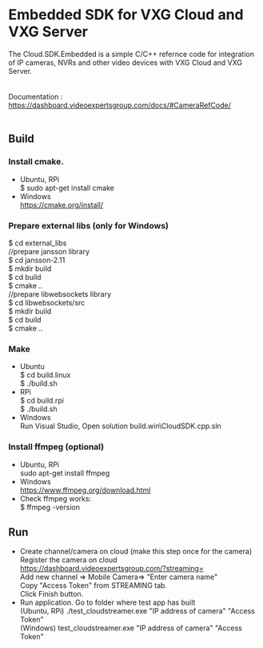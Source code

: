 # Embedded SDK for VXG Cloud and VXG Server 

The Cloud.SDK.Embedded is a simple C/C++ refernce code for integration of IP cameras, NVRs and other video devices with VXG Cloud and VXG Server. 
<br>
<br>
<br>
Documentation :
https://dashboard.videoexpertsgroup.com/docs/#CameraRefCode/
<br>
<br>
## Build
### Install cmake.
- Ubuntu, RPi  
 $ sudo apt-get install cmake  
 - Windows  
 https://cmake.org/install/  
 ### Prepare external libs (only for Windows)   
 $ cd external_libs  
  //prepare jansson library  
  $ cd jansson-2.11            
  $ mkdir build                  
  $ cd build                       
  $ cmake ..                         
  //prepare libwebsockets library      
  $ cd libwebsockets/src                 
  $ mkdir build                            
  $ cd build                                 
  $ cmake ..                                   
### Make
 - Ubuntu  
 $ cd build.linux   
 $ ./build.sh   
 - RPi  
 $ cd build.rpi  
 $ ./build.sh   
 - Windows   
 Run Visual Studio, Open solution build.win\CloudSDK.cpp.sln   
### Install ffmpeg (optional)  
 - Ubuntu, RPi  
 sudo apt-get install ffmpeg  
 - Windows  
 https://www.ffmpeg.org/download.html  
 - Check ffmpeg works:  
 $ ffmpeg -version  

## Run
 - Create channel/camera on cloud (make this step once for the camera)
Register the camera on cloud https://dashboard.videoexpertsgroup.com/?streaming=  
Add new channel => Mobile Camera=> "Enter camera name"  
Copy "Access Token" from STREAMING tab.  
Click Finish button.  
 - Run application. Go to folder where test app has built  
 (Ubuntu, RPi) ./test_cloudstreamer.exe "IP address of camera" "Access Token"  
 (Windows) test_cloudstreamer.exe "IP address of camera" "Access Token"  
 